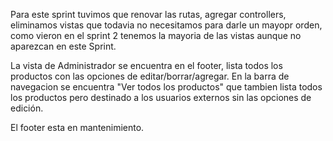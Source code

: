 Para este sprint tuvimos que renovar las rutas, agregar controllers, eliminamos vistas que todavia no necesitamos para darle un mayopr orden, como vieron en el sprint 2 tenemos la mayoria de las vistas aunque no aparezcan en este Sprint. 

La vista de Administrador se encuentra en el footer, lista todos los productos con las opciones de editar/borrar/agregar. En la barra de navegacion se encuentra "Ver todos los productos" que tambien lista todos los productos pero destinado a los usuarios externos sin las opciones de edición.

El footer esta en mantenimiento. 